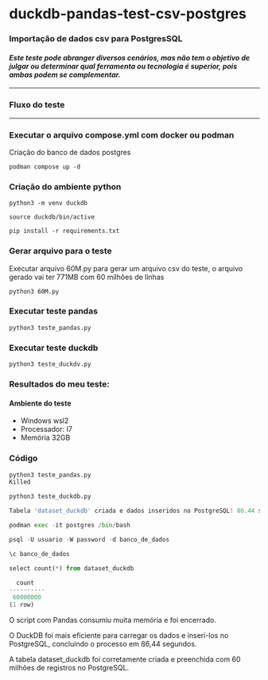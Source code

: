# duckdb-pandas-test-csv-postgres

### Importação de dados csv para PostgresSQL

#### *Este teste pode abranger diversos cenários, mas não tem o objetivo de julgar ou determinar qual ferramenta ou tecnologia é superior, pois ambas podem se complementar.*

<hr>

### Fluxo do teste
<hr>

### Executar o arquivo compose.yml com docker ou podman
Criação do banco de dados postgres
```
podman compose up -d
```

### Criação do ambiente python
```
python3 -m venv duckdb

source duckdb/bin/active

pip install -r requirements.txt
```

### Gerar arquivo para o teste
Executar arquivo 60M.py para gerar um arquivo csv do teste, o arquivo gerado vai ter 771MB com 60 milhões de linhas
```
python3 60M.py
```

### Executar teste pandas
```
python3 teste_pandas.py
```

### Executar teste duckdb
```
python3 teste_duckdv.py
```

### Resultados do meu teste:
#### Ambiente do teste
- Windows wsl2
- Processador: I7
- Memória 32GB


### Código

```python
python3 teste_pandas.py
Killed

python3 teste_duckdb.py

Tabela 'dataset_duckdb' criada e dados inseridos no PostgreSQL! 86.44 segundos.

podman exec -it postgres /bin/bash

psql -U usuario -W password -d banco_de_dados

\c banco_de_dados

select count(*) from dataset_duckdb

  count
----------
 60000000
(1 row)
```

O script com Pandas consumiu muita memória e foi encerrado.

O DuckDB foi mais eficiente para carregar os dados e inseri-los no PostgreSQL, concluindo o processo em 86,44 segundos.

A tabela dataset_duckdb foi corretamente criada e preenchida com 60 milhões de registros no PostgreSQL.
